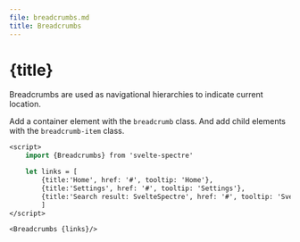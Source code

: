 ```yaml
---
file: breadcrumbs.md
title: Breadcrumbs
---
```


<script>
    import {Breadcrumbs} from '$lib'

    let links = [
        {title:'Home', href: '#', tooltip: 'Home'},
        {title:'Settings', href: '#', tooltip: 'Settings'},
        {title:'Search result: SvelteSpectre', href: '#', tooltip: 'SvelteSpectre'}
        ]
</script>

# {title}

Breadcrumbs are used as navigational hierarchies to indicate current location.

<p>
    <Breadcrumbs {links}/>
</p>

Add a container element with the `breadcrumb` class. And add child elements with
the `breadcrumb-item` class.

```sv
<script>
    import {Breadcrumbs} from 'svelte-spectre'

    let links = [
        {title:'Home', href: '#', tooltip: 'Home'},
        {title:'Settings', href: '#', tooltip: 'Settings'},
        {title:'Search result: SvelteSpectre', href: '#', tooltip: 'SvelteSpectre'}
        ]
</script>

<Breadcrumbs {links}/>
```
